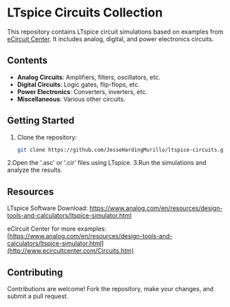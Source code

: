 # LTspice Circuits Collection

This repository contains LTspice circuit simulations based on examples from [eCircuit Center](http://www.ecircuitcenter.com/Circuits.htm). It includes analog, digital, and power electronics circuits.

## Contents

- **Analog Circuits**: Amplifiers, filters, oscillators, etc.
- **Digital Circuits**: Logic gates, flip-flops, etc.
- **Power Electronics**: Converters, inverters, etc.
- **Miscellaneous**: Various other circuits.

## Getting Started

1. Clone the repository:
   ```bash
   git clone https://github.com/JesseHardingMurillo/ltspice-circuits.git
2.Open the '.asc' or '.cir' files using LTspice.
3.Run the simulations and analyze the results.

## Resources
LTspice Software Download: https://www.analog.com/en/resources/design-tools-and-calculators/ltspice-simulator.html

eCircuit Center for more examples: [https://www.analog.com/en/resources/design-tools-and-calculators/ltspice-simulator.html](http://www.ecircuitcenter.com/Circuits.htm)

## Contributing
Contributions are welcome! Fork the repository, make your changes, and submit a pull request.
